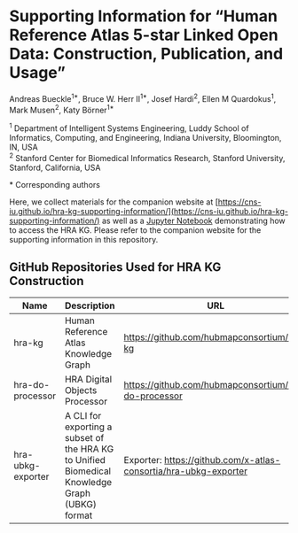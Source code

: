 # Supporting Information for “Human Reference Atlas 5-star Linked Open Data: Construction, Publication, and Usage”

Andreas Bueckle<sup>1*</sup>, Bruce W. Herr II<sup>1*</sup>, Josef Hardi<sup>2</sup>, Ellen M Quardokus<sup>1</sup>, Mark Musen<sup>2</sup>, Katy Börner<sup>1\*</sup>

<sup>1</sup> Department of Intelligent Systems Engineering, Luddy School of Informatics, Computing, and Engineering, Indiana University, Bloomington, IN, USA\
<sup>2</sup> Stanford Center for Biomedical Informatics Research, Stanford University, Stanford, California, USA

\* Corresponding authors

Here, we collect materials for the companion website at [https://cns-iu.github.io/hra-kg-supporting-information/](https://cns-iu.github.io/hra-kg-supporting-information/) as well as a [Jupyter Notebook](/notebooks/hra-kg-queries.ipynb) demonstrating how to access the HRA KG. Please refer to the companion website for the supporting information in this repository. 

## GitHub Repositories Used for HRA KG Construction

| Name              	| Description                                                                                     	| URL                                                               	|
|-------------------	|-------------------------------------------------------------------------------------------------	|-------------------------------------------------------------------	|
| hra-kg            	| Human Reference Atlas Knowledge Graph                                                           	| https://github.com/hubmapconsortium/hra-kg                        	|
| hra-do-processor  	| HRA Digital Objects Processor                                                                   	| https://github.com/hubmapconsortium/hra-do-processor              	|
| hra-ubkg-exporter 	| A CLI for exporting a subset of the HRA KG to Unified Biomedical Knowledge Graph (UBKG) format  	| Exporter: https://github.com/x-atlas-consortia/hra-ubkg-exporter  	|